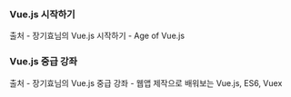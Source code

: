 ### Vue.js 시작하기
출처 - 장기효님의 Vue.js 시작하기 - Age of Vue.js   
### Vue.js 중급 강좌 
출처 - 장기효님의 Vue.js 중급 강좌 - 웹앱 제작으로 배워보는 Vue.js, ES6, Vuex
